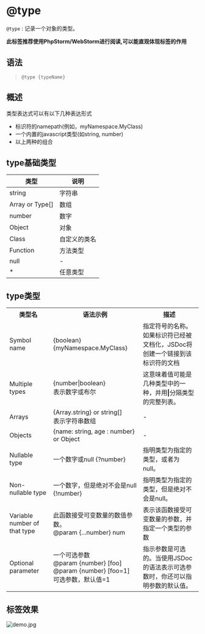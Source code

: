# @type

`@type` : 记录一个对象的类型。

**此标签推荐使用PhpStorm/WebStorm进行阅读,可以能直观体现标签的作用**

## 语法

> `@type {typeName}`

## 概述

类型表达式可以有以下几种表达形式

- 标识符的namepath(例如，myNamespace.MyClass)
- 一个内置的javascript类型(如string, number)
- 以上两种的组合

## type基础类型
| 类型 | 说明 |
|---|---|
|string | 字符串 |
|Array or Type[] | 数组 |
|number | 数字 |
|Object | 对象|
|Class | 自定义的类名|
|Function | 方法类型|
|null | -|
|* | 任意类型|

## type类型

<table>
    <tr>
        <th>类型名</th>
        <th>语法示例</th>
        <th>描述</th>
    </tr>
    <tr>
        <td>Symbol name</td>
        <td>{boolean} <br> {myNamespace.MyClass}</td>
        <td>指定符号的名称。 如果标识符已经被文档化，JSDoc将创建一个链接到该标识符的文档</td>
    </tr>
    <tr>
        <td>Multiple types</td>
        <td>{number|boolean} <br> 表示数字或布尔</td>
        <td>这意味着值可能是几种类型中的一种，并用<b>|</b>分隔类型的完整列表。</td>
    </tr>
    <tr>
        <td>Arrays</td>
        <td>{Array.string} or string[] <br> 表示字符串数组</td>
        <td>-</td>
    </tr>
    <tr>
        <td>Objects</td>
        <td>{name: string, age : number} or Object</td>
        <td>-</td>
    </tr>
    <tr>
        <td>Nullable type</td>
        <td>一个数字或null {?number}</td>
        <td>指明类型为指定的类型，或者为null。 </td>
    </tr>
    <tr>
        <td>Non-nullable type</td>
        <td>一个数字，但是绝对不会是null {!number} </td>
        <td>指明类型为指定的类型，但是绝对不会是null。</td>
    </tr>
    <tr>
        <td>Variable number of that type</td>
        <td>此函数接受可变数量的数值参数。<br>@param {...number} num </td>
        <td>表示该函数接受可变数量的参数，并指定一个类型的参数</td>
    </tr>
    <tr>
        <td>Optional parameter</td>
        <td>一个可选参数 <br> @param {number} [foo] <br> @param {number} [foo=1] 可选参数，默认值=1</td>
        <td>指示参数是可选的。当使用JSDoc的语法表示可选参数时，你还可以指明参数的默认值。 </td>
    </tr>
</table>

## 标签效果

![demo.jpg](./docs/demo.png)
